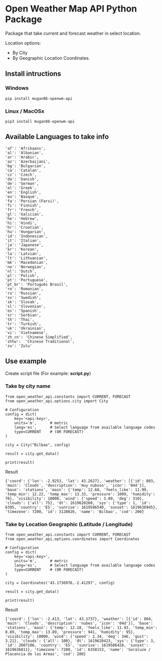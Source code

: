
# Open Weather Map API Python Package

Package that take current and forecast weather in select location.

Location options:
* By City
* By Geographic Location Coordinates.

## Install intructions

### Windows
```pip install mugan86-openwm-api```

### Linux / MacOSx
```pip3 install mugan86-openwm-api```

## Available Languages to take info

```
'af': 'Afrikaans',
'al': 'Albanian',
'ar': 'Arabic',
'az': 'Azerbaijani',
'bg': 'Bulgarian',
'ca': 'Catalan',
'cz': 'Czech',
'da': 'Danish',
'de': 'German',
'el': 'Greek',
'en': 'English',
'eu': 'Basque',
'fa': 'Persian (Farsi)',
'fi': 'Finnish',
'fr': 'French',
'gl': 'Galician',
'he': 'Hebrew',
'hi': 'Hindi',
'hr': 'Croatian',
'hu': 'Hungarian',
'id': 'Indonesian',
'it': 'Italian',
'ja': 'Japanese',
'kr': 'Korean',
'la': 'Latvian',
'lt': 'Lithuanian',
'mk': 'Macedonian',
'no': 'Norwegian',
'nl': 'Dutch',
'pl': 'Polish',
'pt': 'Portuguese',
'pt_br': 'Português Brasil',
'ro': 'Romanian',
'ru': 'Russian',
'sv': 'Swedish',
'sk': 'Slovak',
'sl': 'Slovenian',
'es': 'Spanish',
'sr': 'Serbian',
'th': 'Thai',
'tr': 'Turkish',
'uk': 'Ukrainian',
'vi': 'Vietnamese',
'zh_cn': 'Chinese Simplified',
'zhtw':  'Chinese Traditional',
'zu': 'Zulu'
```
## Use example

Create script file (For example: **script.py**)
### Take by city name
```
from open_weather_api.constants import CURRENT, FORECAST
from open_weather_api.options.city import City

# Configuration
config = dict(
    key='<api-key>',
    units='m',      # metric
    lang='es',      # Select language from available language codes
    type=CURRENT    # (OR FORECAST)
)

city = City("Bilbao", config)

result = city.get_data()

print(result)

```
Result
```
{'coord': {'lon': -2.9253, 'lat': 43.2627}, 'weather': [{'id': 803, 'main': 'Clouds', 'description': 'muy nuboso', 'icon': '04d'}], 'base': 'stations', 'main': {'temp': 12.68, 'feels_like': 11.99, 'temp_min': 12.22, 'temp_max': 13.33, 'pressure': 1009, 'humidity': 76}, 'visibility': 10000, 'wind': {'speed': 3.09, 'deg': 310}, 'clouds': {'all': 75}, 'dt': 1619620260, 'sys': {'type': 1, 'id': 6395, 'country': 'ES', 'sunrise': 1619586540, 'sunset': 1619636945}, 'timezone': 7200, 'id': 3128026, 'name': 'Bilbao', 'cod': 200}
```
### Take by Location Geographic (Latitude / Longitude)
```
from open_weather_api.constants import CURRENT, FORECAST
from open_weather_api.options.coordinates import Coordinates

# Configuration
config = dict(
    key='<api-key>',
    units='m',      # metric
    lang='es',      # Select language from available language codes
    type=CURRENT    # (OR FORECAST)
)

city = Coordinates('43.1736976,-2.41297', config)

result = city.get_data()

print(result)

```
Result
```
{'coord': {'lon': -2.413, 'lat': 43.1737}, 'weather': [{'id': 804, 'main': 'Clouds', 'description': 'nubes', 'icon': '04d'}], 'base': 'stations', 'main': {'temp': 12.18, 'feels_like': 11.93, 'temp_min': 8.89, 'temp_max': 13.89, 'pressure': 941, 'humidity': 95}, 'visibility': 10000, 'wind': {'speed': 2.34, 'deg': 346, 'gust': 3.21}, 'clouds': {'all': 100}, 'dt': 1619620423, 'sys': {'type': 3, 'id': 2007106, 'country': 'ES', 'sunrise': 1619586428, 'sunset': 1619636811}, 'timezone': 7200, 'id': 6358153, 'name': 'Soraluze / Placencia de las Armas', 'cod': 200}
```
